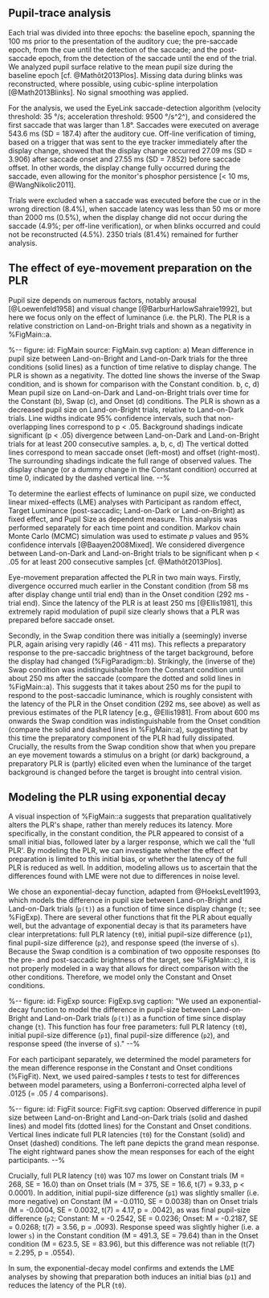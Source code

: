 ## Pupil-trace analysis

Each trial was divided into three epochs: the baseline epoch, spanning the 100 ms prior to the presentation of the auditory cue; the pre-saccade epoch, from the cue until the detection of the saccade; and the post-saccade epoch, from the detection of the saccade until the end of the trial. We analyzed pupil surface relative to the mean pupil size during the baseline epoch [cf. @Mathôt2013Plos]. Missing data during blinks was reconstructed, where possible, using cubic-spline interpolation [@Math2013Blinks]. No signal smoothing was applied.

For the analysis, we used the EyeLink saccade-detection algorithm (velocity threshold: 35 °/s; acceleration threshold: 9500 °/s^2^), and considered the first saccade that was larger than 1.8°. Saccades were executed on average 543.6 ms (SD = 187.4) after the auditory cue. Off-line verification of timing, based on a trigger that was sent to the eye tracker immediately after the display change, showed that the display change occurred  27.09 ms (SD = 3.906) after saccade onset and 27.55 ms (SD = 7.852) before saccade offset. In other words, the display change fully occurred during the saccade, even allowing for the monitor's phosphor persistence [< 10 ms, @WangNikolic2011].

Trials were excluded when a saccade was executed before the cue or in the wrong direction (8.4%), when saccade latency was less than 50 ms or more than 2000 ms (0.5%), when the display change did not occur during the saccade (4.9%; per off-line verification), or when blinks occurred and could not be reconstructed (4.5%). 2350 trials (81.4%) remained for further analysis.

## The effect of eye-movement preparation on the PLR

Pupil size depends on numerous factors, notably arousal [@Loewenfeld1958] and visual change [@BarburHarlowSahraie1992], but here we focus only on the effect of luminance (i.e. the PLR). The PLR is a relative constriction on Land-on-Bright trials and shown as a negativity in %FigMain::a.

%--
figure:
 id: FigMain
 source: FigMain.svg
 caption:
  a) Mean difference in pupil size between Land-on-Bright and Land-on-Dark trials for the three conditions (solid lines) as a function of time relative to display change. The PLR is shown as a negativity. The dotted line shows the inverse of the Swap condition, and is shown for comparison with the Constant condition. b, c, d) Mean pupil size on Land-on-Dark and Land-on-Bright trials over time for the Constant (b), Swap (c), and Onset (d) conditions. The PLR is shown as a decreased pupil size on Land-on-Bright trials, relative to Land-on-Dark trials. Line widths indicate 95% confidence intervals, such that non-overlapping lines correspond to p < .05. Background shadings indicate significant (p < .05) divergence between Land-on-Dark and Land-on-Bright trials for at least 200 consecutive samples. a, b, c, d) The vertical dotted lines correspond to mean saccade onset (left-most) and offset (right-most). The surrounding shadings indicate the full range of observed values. The display change (or a dummy change in the Constant condition) occurred at time 0, indicated by the dashed vertical line.
--%

To determine the earliest effects of luminance on pupil size, we conducted linear mixed-effects (LME) analyses with Participant as random effect, Target Luminance (post-saccadic; Land-on-Dark or Land-on-Bright) as fixed effect, and Pupil Size as dependent measure. This analysis was performed separately for each time point and condition. Markov chain Monte Carlo (MCMC) simulation was used to estimate *p* values and 95% confidence intervals [@Baayen2008Mixed]. We considered divergence between Land-on-Dark and Land-on-Bright trials to be significant when p < .05 for at least 200 consecutive samples [cf. @Mathôt2013Plos].

Eye-movement preparation affected the PLR in two main ways. Firstly, divergence occurred much earlier in the Constant condition (from 58 ms after display change until trial end) than in the Onset condition (292 ms - trial end). Since the latency of the PLR is at least 250 ms [@Ellis1981], this extremely rapid modulation of pupil size clearly shows that a PLR was prepared before saccade onset.

Secondly, in the Swap condition there was initially a (seemingly) inverse PLR, again arising very rapidly (46 - 411 ms). This reflects a preparatory response to the pre-saccadic brightness of the target background, before the display had changed (%FigParadigm::b). Strikingly, the (inverse of the) Swap condition was indistinguishable from the Constant condition until about 250 ms after the saccade (compare the dotted and solid lines in %FigMain::a). This suggests that it takes about 250 ms for the pupil to respond to the post-saccadic luminance, which is roughly consistent with the latency of the PLR in the Onset condition (292 ms, see above) as well as previous estimates of the PLR latency [e.g., @Ellis1981]. From about 600 ms onwards the Swap condition was indistinguishable from the Onset condition (compare the solid and dashed lines in %FigMain::a), suggesting that by this time the preparatory component of the PLR had fully dissipated. Crucially, the results from the Swap condition show that when you prepare an eye movement towards a stimulus on a bright (or dark) background, a preparatory PLR is (partly) elicited even when the luminance of the target background is changed before the target is brought into central vision.

## Modeling the PLR using exponential decay

A visual inspection of %FigMain::a suggests that preparation qualitatively alters the PLR's shape, rather than merely reduces its latency. More specifically, in the constant condition, the PLR appeared to consist of a small initial bias, followed later by a larger response, which we call the 'full PLR'. By modeling the PLR, we can investigate whether the effect of preparation is limited to this initial bias, or whether the latency of the full PLR is reduced as well. In addition, modeling allows us to ascertain that the differences found with LME were not due to differences in noise level.

We chose an exponential-decay function, adapted from @HoeksLevelt1993, which models the difference in pupil size between Land-on-Bright and Land-on-Dark trials (`p(t)`) as a function of time since display change (`t`; see %FigExp).  There are several other functions that fit the PLR about equally well, but the advantage of exponential decay is that its parameters have clear interpretations: full PLR latency (`t0`), initial pupil-size difference (`p1`), final pupil-size difference (`p2`), and response speed (the inverse of `s`). Because the Swap condition is a combination of two opposite responses (to the pre- and post-saccadic brightness of the target, see %FigMain::c), it is not properly modeled in a way that allows for direct comparison with the other conditions. Therefore, we model only the Constant and Onset conditions.

%--
figure:
 id: FigExp
 source: FigExp.svg
 caption: "We used an exponential-decay function to model the difference in pupil-size between Land-on-Bright and Land-on-Dark trials (`p(t)`) as a function of time since display change (`t`). This function has four free parameters: full PLR latency (`t0`), initial pupil-size difference (`p1`), final pupil-size difference (`p2`), and response speed (the inverse of `s`)."
--%

For each participant separately, we determined the model parameters for the mean difference response in the Constant and Onset conditions (%FigFit). Next, we used paired-samples *t* tests to test for differences between model parameters, using a Bonferroni-corrected alpha level of .0125 (= .05 / 4 comparisons).

%--
figure:
 id: FigFit
 source: FigFit.svg
 caption: Observed difference in pupil size between Land-on-Bright and Land-on-Dark trials (solid and dashed lines) and model fits (dotted lines) for the Constant and Onset conditions. Vertical lines indicate full PLR latencies (`t0`) for the Constant (solid) and Onset (dashed) conditions. The left pane depicts the grand mean response. The eight rightward panes show the mean responses for each of the eight participants.
--%

Crucially, full PLR latency (`t0`) was 107 ms lower on Constant trials (M = 268, SE = 16.0) than on Onset trials (M = 375, SE = 16.6, t(7) = 9.33, p < 0.0001). In addition, initial pupil-size difference (`p1`) was slightly smaller (i.e. more negative) on Constant (M = -0.0110, SE = 0.0038) than on Onset trials (M = -0.0004, SE = 0.0032, t(7) = 4.17, p = .0042), as was final pupil-size difference (`p2`; Constant: M = -0.2542, SE = 0.0236; Onset: M = -0.2187, SE = 0.0268; t(7) = 3.56, p = .0093). Response speed was slightly higher (i.e. a lower `s`) in the Constant condition (M = 491.3, SE = 79.64) than in the Onset condition (M = 623.5, SE = 83.96), but this difference was not reliable (t(7) = 2.295, p = .0554).

In sum, the exponential-decay model confirms and extends the LME analyses by showing that preparation both induces an initial bias (`p1`) and reduces the latency of the PLR (`t0`).
